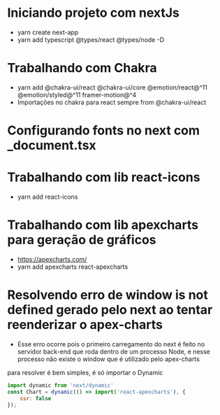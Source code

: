 # Iniciando projeto com nextJs
- yarn create next-app 
- yarn add typescript @types/react @types/node -D

# Trabalhando com Chakra 
- yarn add @chakra-ui/react @chakra-ui/core @emotion/react@^11 @emotion/styled@^11 framer-motion@^4
- Importações no chakra para react sempre from @chakra-ui/react

# Configurando fonts no next com _document.tsx

# Trabalhando com lib react-icons
- yarn add react-icons

# Trabalhando com lib apexcharts para geração de gráficos
- https://apexcharts.com/
- yarn add apexcharts react-apexcharts

# Resolvendo erro de window is not defined gerado pelo next ao tentar reenderizar o apex-charts
- Esse erro ocorre pois o primeiro carregamento do next é feito no servidor back-end que roda dentro de um processo Node, e nesse processo não existe o window que é utilizado pelo apex-charts

para resolver é bem simples, é só importar o Dynamic 

```js
import dynamic from 'next/dynamic'
const Chart = dynamic(() => import('react-apexcharts'), {
    ssr: false
});
```